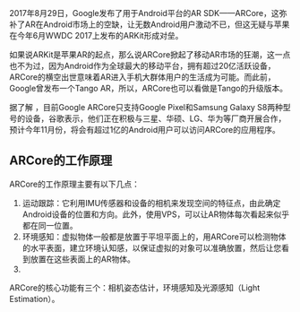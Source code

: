 2017年8月29日，Google发布了用于Android平台的AR SDK——ARCore，这弥补了AR在Android市场上的空缺，让无数Android用户激动不已，但这无疑与苹果在今年6月WWDC 2017上发布的ARKit形成对垒。

如果说ARKit是苹果AR的起点，那么说ARCore掀起了移动AR市场的狂潮，这一点也不为过，因为Android作为全球最大的移动平台，拥有超过20亿活跃设备，ARCore的横空出世意味着AR进入手机大群体用户的生活成为可能。而此前，Google曾发布一个Tango AR，所以，ARCore也可以看做是Tango的升级版本。

据了解 ，目前Google ARCore只支持Google Pixel和Samsung Galaxy S8两种型号的设备，谷歌表示，他们正在积极与三星、华硕、LG、华为等厂商开展合作，预计今年11月份，将会有超过1亿的Android用户可以访问ARCore的应用程序。

## ARCore的工作原理

ARCore的工作原理主要有以下几点：

1. 运动跟踪：它利用IMU传感器和设备的相机来发现空间的特征点，由此确定Android设备的位置和方向。此外，使用VPS，可以让AR物体每次看起来似乎都在同一位置。
2. 环境感知：虚拟物体一般都是放置于平坦平面上的，用ARCore可以检测物体的水平表面，建立环境认知感，以保证虚拟的对象可以准确放置，然后让您看到放置在这些表面上的AR物体。
3. 
ARCore的核心功能有三个：相机姿态估计，环境感知及光源感知（Light Estimation）。

